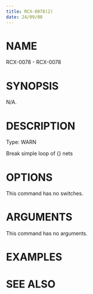 ```yaml
---
title: RCX-0078(2)
date: 24/09/08
---
```


# NAME

RCX-0078 - RCX-0078

# SYNOPSIS

N/A.

# DESCRIPTION

Type: WARN

Break simple loop of {} nets

# OPTIONS

This command has no switches.

# ARGUMENTS

This command has no arguments.

# EXAMPLES

# SEE ALSO
